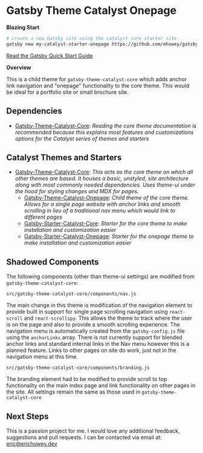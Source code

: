 # Gatsby Theme Catalyst Onepage

**Blazing Start**
```sh
# create a new Gatsby site using the catalyst core starter site
gatsby new my-catalyst-starter-onepage https://github.com/ehowey/gatsby-starter-catalyst-onepage
```
[Read the Gatsby Quick Start Guide](https://www.gatsbyjs.org/docs/quick-start)

**Overview**

This is a child theme for `gatsby-theme-catalyst-core` which adds anchor link navigation and "onepage" functionality to the core theme. This would be ideal for a portfolio site or small brochure site. 

## Dependencies

* [Gatsby-Theme-Catalyst-Core](https://github.com/ehowey/gatsby-theme-catalyst-core): *Reading the core theme documentation is recommended because this explains most features and customizations options for the Catalyst series of themes and starters*

## Catalyst Themes and Starters

* [Gatsby-Theme-Catalyst-Core](https://github.com/ehowey/gatsby-theme-catalyst-core): *This acts as the core theme on which all other themes are based. It houses a basic, unstyled, site architecture along with most commonly needed dependencies. Uses theme-ui under the hood for styling changes and MDX for pages.*
  * [Gatsby-Theme-Catalyst-Onepage](https://github.com/ehowey/gatsby-theme-catalyst-onepage): *Child theme of the core theme. Allows for a single page website with anchor links and smooth scrolling in lieu of a traditional nav menu which would link to different pages*
  * [Gatsby-Starter-Catalyst-Core](https://github.com/ehowey/gatsby-starter-catalyst-core): *Starter for the core theme to make installation and customization easier*
  * [Gatsby-Starter-Catalyst-Onepage](https://github.com/ehowey/gatsby-starter-catalyst-onepage): *Starter for the onepage theme to make installation and customization easier*

## Shadowed Components

The following components (other than theme-ui settings) are modified from `gatsby-theme-catalyst-core`:

`src/gatsby-theme-catalyst-core/components/nav.js`

The main change in this theme is modification of the navigation element to provide built in support for single page scrolling navigation using `react-scroll` and `react-scrollspy`.  This allows the theme to track where the user is on the page and also to provide a smooth scrolling experience.  The navigation menu is automatically created from the `gatsby-config.js` file using the `anchorLinks` array.  There is not currently support for blended anchor links and standard internal links in the Nav menu however this is a planned feature. Links to other pages on site do work, just not in the navigation menu at this time.

`src/gatsby-theme-catalyst-core/components/branding.js`

The branding element had to be modified to provide scroll to top functionality on the main index page and link functionality on other pages in the site.  All settings remain the same as those used in `gatsby-theme-catalyst-core`

## Next Steps

This is a passion project for me.  I would love any additional feedback, suggestions and pull requests.  I can be contacted via email at: <eric@erichowey.dev>
